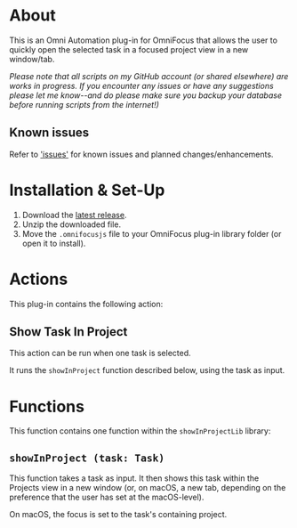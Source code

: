 # About

This is an Omni Automation plug-in for OmniFocus that allows the user to quickly open the selected task in a focused project view in a new window/tab.

_Please note that all scripts on my GitHub account (or shared elsewhere) are works in progress. If you encounter any issues or have any suggestions please let me know--and do please make sure you backup your database before running scripts from the internet!)_

## Known issues 

Refer to ['issues'](https://github.com/ksalzke/show-in-project-omnifocus-plugin/issues) for known issues and planned changes/enhancements.

# Installation & Set-Up

1. Download the [latest release](https://github.com/ksalzke/show-in-project-omnifocus-plugin/releases/latest).
2. Unzip the downloaded file.
3. Move the `.omnifocusjs` file to your OmniFocus plug-in library folder (or open it to install).

# Actions

This plug-in contains the following action:

## Show Task In Project

This action can be run when one task is selected.

It runs the `showInProject` function described below, using the task as input.

# Functions

This function contains one function within the `showInProjectLib` library:

## `showInProject (task: Task)`

This function takes a task as input. It then shows this task within the Projects view in a new window (or, on macOS, a new tab, depending on the preference that the user has set at the macOS-level).

On macOS, the focus is set to the task's containing project.